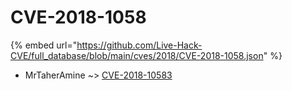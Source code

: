 # CVE-2018-1058
{% embed url="https://github.com/Live-Hack-CVE/full_database/blob/main/cves/2018/CVE-2018-1058.json" %}

* MrTaherAmine ~> [CVE-2018-10583](https://www.alice-snow.ru/2018/database/cve-2018-1058/cve-2018-10583-mrtaheramine)